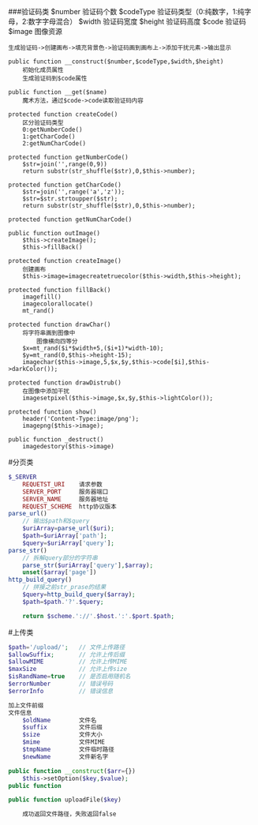 ###验证码类
    $number     验证码个数
    $codeType   验证码类型（0:纯数字，1:纯字母，2:数字字母混合）
    $width      验证码宽度
    $height     验证码高度
    $code       验证码
    $image      图像资源
    
    生成验证码->创建画布->填充背景色->验证码画到画布上->添加干扰元素->输出显示
    
    public function __construct($number,$codeType,$width,$height)
        初始化成员属性
        生成验证码到$code属性
    
    public function __get($name)
        魔术方法，通过$code->code读取验证码内容
    
    protected function createCode()
        区分验证码类型
        0:getNumberCode()
        1:getCharCode()
        2:getNumCharCode()
    
    protected function getNumberCode()
        $str=join('',range(0,9))
        return substr(str_shuffle($str),0,$this->number);
    
    protected function getCharCode()
        $str=join('',range('a','z'));
        $str=$str.strtoupper($str);
        return substr(str_shuffle($str),0,$this->number);
    
    protected function getNumCharCode()
    
    public function outImage()
        $this->createImage();
        $this->fillBack()
    
    protected function createImage()
        创建画布
        $this->image=imagecreatetruecolor($this->width,$this->height);
    
    protected function fillBack()
        imagefill()
        imagecolorallocate()
        mt_rand()
    
    protected function drawChar()
        将字符串画到图像中
            图像横向四等分
        $x=mt_rand($i*$width+5,($i+1)*width-10);
        $y=mt_rand(0,$this->height-15);
        imagechar($this->image,5,$x,$y,$this->code[$i],$this->darkColor());
    
    protected function drawDistrub()
        在图像中添加干扰
        imagesetpixel($this->image,$x,$y,$this->lightColor());
    
    protected function show()
        header('Content-Type:image/png');
        imagepng($this->image);
    
    public function _destruct()
        imagedestory($this->image)
#分页类
```php
$_SERVER
    REQUETST_URI    请求参数
    SERVER_PORT     服务器端口
    SERVER_NAME     服务器地址
    REQUEST_SCHEME  http协议版本
parse_url()
    // 输出$path和$query
    $uriArray=parse_url($uri);
    $path=$uriArray['path'];
    $query=$uriArray['query'];
parse_str()
    // 拆解query部分的字符串
    parse_str($uriArray['query'],$array);
    unset($array['page'])
http_build_query()
    // 拼接之前str_prase的结果
    $query=http_build_query($array);
    $path=$path.'?'.$query;

    return $scheme.'://'.$host.':'.$port.$path;
```
#上传类 

```php
$path='/upload/';	// 文件上传路径
$allowSuffix;		// 允许上传后缀
$allowMIME          // 允许上传MIME
$maxSize            // 允许上传size
$isRandName=true    // 是否启用随机名
$errorNumber        // 错误号码
$errorInfo          // 错误信息

加上文件前缀
文件信息
    $oldName        文件名
    $suffix         文件后缀
    $size           文件大小
    $mime           文件MIME
    $tmpName        文件临时路径
    $newName        文件新名字

public function __construct($arr={})
    $this->setOption($key,$value);
public function

public function uploadFile($key)

    成功返回文件路径，失败返回false
```

